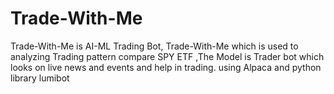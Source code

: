 # Trade-With-Me
 Trade-With-Me is AI-ML Trading Bot, Trade-With-Me which is used to analyzing Trading pattern  compare SPY ETF ,The Model is Trader bot which looks on live news and events and help in trading. using Alpaca and python library lumibot
